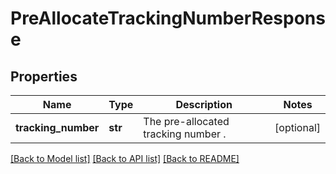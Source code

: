 # PreAllocateTrackingNumberResponse

## Properties
Name | Type | Description | Notes
------------ | ------------- | ------------- | -------------
**tracking_number** | **str** | The pre-allocated tracking number . | [optional] 

[[Back to Model list]](../README.md#documentation-for-models) [[Back to API list]](../README.md#documentation-for-api-endpoints) [[Back to README]](../README.md)

